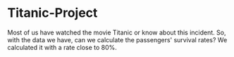 # Titanic-Project

Most of us have watched the movie Titanic or know about this incident. So, with the data we have, can we calculate the passengers' survival rates? We calculated it with a rate close to 80%.
